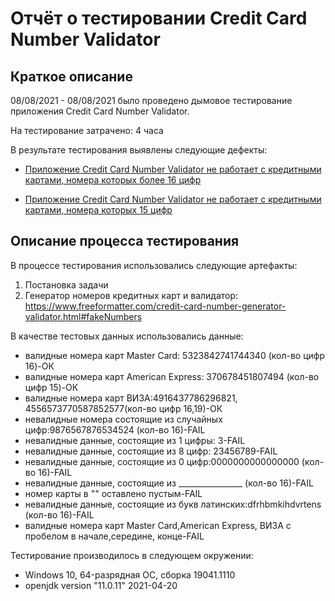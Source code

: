 # Отчёт о тестировании Credit Card Number Validator

## Краткое описание

08/08/2021 - 08/08/2021 было проведено дымовое тестирование приложения Credit Card Number Validator.

На тестирование затрачено: 4 часа

В результате тестирования выявлены следующие дефекты:
* [Приложение Credit Card Number Validator не работает с кредитными картами, номера которых более 16 цифр](https://github.com/AnenkowaK/Java_1.1/issues/1#issue-963229736)

* [Приложение Credit Card Number Validator не работает с кредитными картами, номера которых 15 цифр](https://github.com/AnenkowaK/Java_1.1/issues/2#issue-963231560)


## Описание процесса тестирования


В процессе тестирования использовались следующие артефакты:
1. Постановка задачи
2. Генератор номеров кредитных карт и валидатор: https://www.freeformatter.com/credit-card-number-generator-validator.html#fakeNumbers


В качестве тестовых данных использовались данные:

*  валидные номера карт  Master Card: 5323842741744340 (кол-во цифр 16)-ОК
*  валидные номера карт American Express: 370678451807494 (кол-во цифр 15)-ОК
*  валидные номера карт ВИЗА:4916437786296821, 4556573770587852577(кол-во цифр 16,19)-ОК
*  невалидные номера состоящие из случайных цифр:9876567876534524 (кол-во 16)-FAIL
*  невалидные данные, состоящие из 1 цифры: 3-FAIL
*  невалидные данные, состоящие  из 8 цифр: 23456789-FAIL
*  невалидные данные, состоящие  из 0 цифр:0000000000000000 (кол-во 16)-FAIL
*  невалидные данные, состоящие  из ________________ (кол-во 16)-FAIL
*  номер карты в "" оставлено пустым-FAIL
*  невалидные данные, состоящие из букв латинских:dfrhbmkihdvrtens (кол-во 16)-FAIL
* валидные номера карт Master Card,American Express, ВИЗА  с пробелом в начале,середине, конце-FAIL
 
Тестирование производилось в следующем окружении:
* Windows 10, 64-разрядная ОС, сборка 19041.1110
* openjdk version "11.0.11" 2021-04-20

